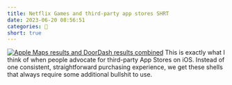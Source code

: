 ```yaml
---
title: Netflix Games and third-party app stores SHRT
date: 2023-06-20 08:56:51
categories: 💬
short: true
---
```


[![Apple Maps results and DoorDash results combined](https://thomas.design/media/blog/NetflixGamesBS.jpeg)](https://thomas.design/media/blog/NetflixGamesBS.jpeg)
This is exactly what I think of when people advocate for third-party App Stores on iOS. Instead of one consistent, straightforward purchasing experience, we get these shells that always require some additional bullshit to use.
